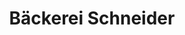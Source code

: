 ---
title: "Bäckerei Schneider"
url: /bergheim/baeckerei-schneider-in-der-freiheit/
shop: Bäckerei
---